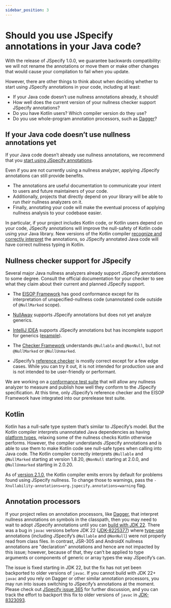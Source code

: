 ```yaml
---
sidebar_position: 3
---
```


# Should you use JSpecify annotations in your Java code?

With the release of JSpecify 1.0.0, we guarantee backwards compatibility: we
will not rename the annotations or move them or make other changes that would
cause your compilation to fail when you update.

However, there are other things to think about when deciding whether to start
using JSpecify annotations in your code, including at least:

*   If your Java code doesn’t use nullness annotations already, it should!
*   How well does the current version of your nullness checker support JSpecify
    annotations?
*   Do you have Kotlin users? Which compiler version do they use?
*   Do you use whole-program annotation processors, such as [Dagger]?

## If your Java code doesn’t use nullness annotations yet

If your Java code doesn’t already use nullness annotations, we recommend that
you [start using JSpecify annotations](/docs/using).

Even if you are not currently using a nullness analyzer, applying JSpecify
annotations can still provide benefits.

*   The annotations are useful documentation to communicate your intent to users
    and future maintainers of your code.
*   Additionally, projects that directly depend on your library will be able to
    run *their* nullness analyzers on it.
*   Finally, annotating your code will make the eventual process of applying
    nullness analysis to your codebase easier.

In particular, if your project includes Kotlin code, or Kotlin users depend on
your code, JSpecify annotations will improve the null-safety of Kotlin code
using your Java library. New versions of the Kotlin compiler
[recognize and correctly interpret](#kotlin) the annotations, so JSpecify
annotated Java code will have correct nullness typing in Kotlin.

## Nullness checker support for JSpecify

Several major Java nullness analyzers already support JSpecify annotations to
some degree. Consult the official documentation for your checker to see what
they claim about their current and planned JSpecify support.

*   The [EISOP Framework](https://eisop.github.io/) has good conformance except
    for its interpretation of unspecified-nullness code (unannotated code
    outside of `@NullMarked` scope).

*   [NullAway](https://github.com/uber/NullAway) supports JSpecify annotations
    but does not yet analyze generics.

*   [IntelliJ IDEA](https://www.jetbrains.com/idea/) supports JSpecify
    annotations but has incomplete support for generics
    ([example](https://youtrack.jetbrains.com/issue/IDEA-356144)).

*   The [Checker Framework](https://checkerframework.org/) understands
    `@Nullable` and `@NonNull`, but not `@NullMarked` or `@NullUnmarked`.

*   JSpecify’s
    [reference checker](https://github.com/jspecify/jspecify-reference-checker)
    is mostly correct except for a few edge cases. While you can try it out, it
    is not intended for production use and is not intended to be user-friendly
    or performant.

We are working on a
[conformance test suite](https://github.com/jspecify/jspecify/tree/main/conformance-tests)
that will allow any nullness analyzer to measure and publish how well they
conform to the JSpecify specification. At this time, only JSpecify’s reference
checker and the EISOP Framework have integrated into our prerelease test suite.

## Kotlin

Kotlin has a null-safe type system that’s similar to JSpecify’s model. But the
Kotlin compiler interprets unannotated Java dependencies as having
[platform types](https://kotlinlang.org/docs/java-interop.html#null-safety-and-platform-types),
relaxing some of the nullness checks Kotlin otherwise performs. However, the
compiler understands JSpecify annotations and is able to use them to make Kotlin
code see null-safe types when calling into Java code. The Kotlin compiler
correctly interprets `@Nullable` and `@NullMarked` starting at version 1.8.20,
`@NonNull` starting at 2.0.0, and `@NullUnmarked` starting in 2.0.20.

As of [version 2.1.0][kotlin-2.1.0], the Kotlin compiler emits errors by default
for problems found using JSpecify nullness.
To change those to warnings, pass the
`-Xnullability-annotations=org.jspecify.annotations=warning` flag.

[kotlin-2.1.0]: https://kotlinlang.org/docs/whatsnew21.html#change-of-jspecify-nullability-mismatch-diagnostics-severity-to-strict

## Annotation processors

If your project relies on annotation processors, like [Dagger], that interpret
nullness annotations on symbols in the classpath, then you may need to wait to
adopt JSpecify annotations until you can
[build with JDK 22](https://github.com/jspecify/jspecify/issues/537). There was
a bug in `javac` versions before JDK 22
([JDK-8225377](https://bugs.openjdk.org/browse/JDK-8225377)) where
[type-use](https://www.oracle.com/technical-resources/articles/java/ma14-architect-annotations.html)
annotations (including JSpecify’s `@Nullable` and `@NonNull`) were not properly
read from class files. In contrast, JSR-305 and AndroidX nullness annotations
are "declaration" annotations and hence are not impacted by this issue; however,
because of that, they can’t be applied to type arguments or components of
generic or array types the way JSpecify’s can.

The issue is fixed starting in JDK 22, but the fix has not yet been backported
to older versions of `javac`. If you cannot build with JDK 22+ `javac` and you
rely on Dagger or other similar annotation processors, you may run into issues
switching to JSpecify’s annotations at the moment. Please check out
[JSpecify issue 365](https://github.com/jspecify/jspecify/issues/365) for
further discussion, and you can track the effort to backport this fix to older
versions of `javac` in
[JDK-8323093](https://bugs.openjdk.org/browse/JDK-8323093).

[Dagger]: http://dagger.dev
